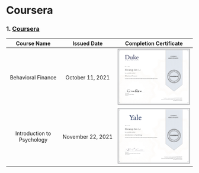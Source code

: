 # Coursera

### 1. [Coursera](https://www.coursera.org/)

|Course Name|Issued Date|Completion Certificate|
|:---------:|:---------:|:--------------------:|
|Behavioral&nbsp;Finance|October&nbsp;11,&nbsp;2021|<a href="https://www.coursera.org/account/accomplishments/verify/ABCWV6UVHJMQ"><img src="./Images/Coursera_Duke_Behavioral Finance.png"/></a>|
|Introduction to Psychology|November&nbsp;22,&nbsp;2021|<a href="https://www.coursera.org/account/accomplishments/verify/TSR6AR956A9T"><img src="./Images/Coursera_Yale_Introduction to Psychology.png"/></a>|

